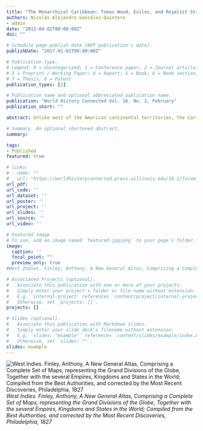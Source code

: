 ```yaml
---
title: "The Monarchical Caribbean: Tomas Wood, Exiles, and Royalist Strongholds during the Spanish American Independence Wars"
authors: Nicolás Alejandro González-Quintero
- admin
date: "2013-04-02T00:00:00Z"
doi: ""

# Schedule page publish date (NOT publication's date).
publishDate: "2017-01-01T00:00:00Z"

# Publication type.
# Legend: 0 = Uncategorized; 1 = Conference paper; 2 = Journal article;
# 3 = Preprint / Working Paper; 4 = Report; 5 = Book; 6 = Book section;
# 7 = Thesis; 8 = Patent
publication_types: [2]

# Publication name and optional abbreviated publication name.
publication: "World History Connected Vol. 16. No. 1, February"
publication_short: ""

abstract: Unlike most of the American continental territories, the Caribbean islands – except Haiti – maintained their loyalty to the European Crowns during the Age of Atlantic Revolutions (1775–1825).1 The Spanish, British, French, and the Dutch Caribbean mostly opposed revolutionary movements, supported slavery, and aided royalist causes in the Atlantic World. Although the Caribbean was resistant to revolutionary changes, it was deeply involved in the conflicts ignited throughout the continent. Indeed, both royalists and insurgents built some of their most prominent networks of support in this area. The Caribbean became a critical theater for the success of the revolutions on the mainland. Insurgents recruited privateers and adventurers that provided extensive logistical support for patriot armies on the continent. However, the region remained under colonial rule during that period. Why did this trans-imperial space that participated in the continental and the Haitian revolutions remain so committed to royalism and slavery during the Age of Atlantic Revolutions?

# Summary. An optional shortened abstract.
summary:

tags:
- Published
featured: true

# links:
# - name: ""
#   url: "https://worldhistoryconnected.press.uillinois.edu/16.1/forum_quintero.html"
url_pdf: 
url_code: ''
url_dataset: ''
url_poster: ''
url_project: ''
url_slides: ''
url_source: ''
url_video: ''

# Featured image
# To use, add an image named `featured.jpg/png` to your page's folder. 
image:
  caption: ''
  focal_point: ""
  preview_only: true
#West Indies. Finley, Anthony, A New General Altas, Comprising a Complete Set of Maps, representing the Grand Divisions of the Globe, Together with the several Empires, Kingdoms and States in the World; Compiled from the Best Authorities, and corrected by the Most Recent Discoveries, Philadelphia, 1827

# Associated Projects (optional).
#   Associate this publication with one or more of your projects.
#   Simply enter your project's folder or file name without extension.
#   E.g. `internal-project` references `content/project/internal-project/index.md`.
#   Otherwise, set `projects: []`.
projects: []

# Slides (optional).
#   Associate this publication with Markdown slides.
#   Simply enter your slide deck's filename without extension.
#   E.g. `slides: "example"` references `content/slides/example/index.md`.
#   Otherwise, set `slides: ""`.
slides: example
---
```

![West Indies. Finley, Anthony, A New General Altas, Comprising a Complete Set of Maps, representing the Grand Divisions of the Globe, Together with the several Empires, Kingdoms and States in the World; Compiled from the Best Authorities, and corrected by the Most Recent Discoveries, Philadelphia, 1827](featured.png)
*West Indies. Finley, Anthony, A New General Altas, Comprising a Complete Set of Maps, representing the Grand Divisions of the Globe, Together with the several Empires, Kingdoms and States in the World; Compiled from the Best Authorities, and corrected by the Most Recent Discoveries, Philadelphia, 1827*

